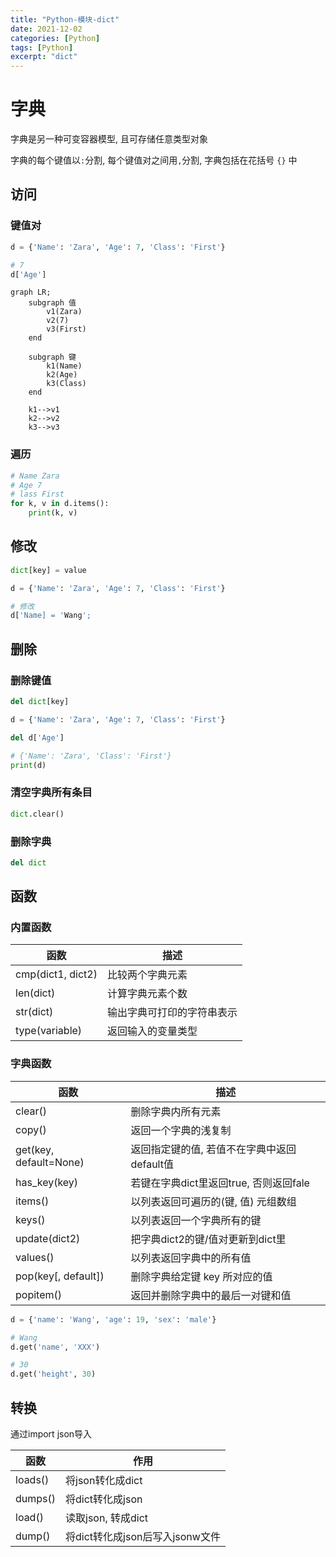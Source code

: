 ```yaml
---
title: "Python-模块-dict"
date: 2021-12-02
categories: [Python]
tags: [Python]
excerpt: "dict"
---
```


# 字典

字典是另一种可变容器模型, 且可存储任意类型对象

字典的每个键值以`:`分割, 每个键值对之间用`,`分割, 字典包括在花括号 `{}` 中

## 访问

### 键值对

```py
d = {'Name': 'Zara', 'Age': 7, 'Class': 'First'}

# 7
d['Age']
```

```mermaid
graph LR;
    subgraph 值
        v1(Zara)
        v2(7)
        v3(First)
    end

    subgraph 键
        k1(Name)
        k2(Age)
        k3(Class)
    end

    k1-->v1
    k2-->v2
    k3-->v3
```

### 遍历

```py
# Name Zara
# Age 7      
# lass First
for k, v in d.items():
    print(k, v)
```

## 修改

```py
dict[key] = value
```

```py
d = {'Name': 'Zara', 'Age': 7, 'Class': 'First'}

# 修改
d['Name] = 'Wang';
```

## 删除

### 删除键值

```py
del dict[key]
```

```py
d = {'Name': 'Zara', 'Age': 7, 'Class': 'First'}

del d['Age']

# {'Name': 'Zara', 'Class': 'First'}
print(d)
```

### 清空字典所有条目

```py
dict.clear()
```

### 删除字典

```py
del dict
```

## 函数

### 内置函数

| 函数              | 描述                     |
| ----------------- | ----------------------- |
| cmp(dict1, dict2) | 比较两个字典元素          |
| len(dict)         | 计算字典元素个数          |
| str(dict)         | 输出字典可打印的字符串表示 |
| type(variable)    | 返回输入的变量类型        |

### 字典函数

| 函数                   | 描述                                        |
| ---------------------- | ------------------------------------------ |
| clear()                | 删除字典内所有元素                           |
| copy()                 | 返回一个字典的浅复制                         |
| get(key, default=None) | 返回指定键的值, 若值不在字典中返回default值 |
| has_key(key)           | 若键在字典dict里返回true, 否则返回fale     |
| items()                | 以列表返回可遍历的(键, 值) 元组数组          |
| keys()                 | 以列表返回一个字典所有的键                   |
| update(dict2)          | 把字典dict2的键/值对更新到dict里             |
| values()               | 以列表返回字典中的所有值                     |
| pop(key[, default])    | 删除字典给定键 key 所对应的值                |
| popitem()              | 返回并删除字典中的最后一对键和值              |

```py
d = {'name': 'Wang', 'age': 19, 'sex': 'male'}

# Wang
d.get('name', 'XXX')

# 30
d.get('height', 30)
```

## 转换

通过import json导入

| 函数    | 作用                           |
| ------- | ----------------------------- |
| loads() | 将json转化成dict               |
| dumps() | 将dict转化成json               |
| load()  | 读取json, 转成dict             |
| dump()  | 将dict转化成json后写入jsonw文件 |